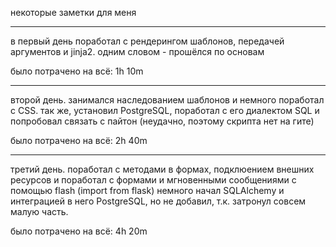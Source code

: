 некоторые заметки для меня

---

в первый день поработал с рендерингом шаблонов, передачей аргументов и jinja2. одним словом - прошёлся по основам

было потрачено на всё: 1h 10m

---

второй день. занимался наследованием шаблонов и немного поработал с CSS. 
так же, установил PostgreSQL, поработал с его диалектом SQL и попробовал связать с пайтон (неудачно, поэтому скрипта нет на гите)

было потрачено на всё: 2h 40m

---

третий день. поработал с методами в формах, подклюением внешних ресурсов и поработал с формами и мгновенными сообщениями с помощью flash (import from flask)
немного начал SQLAlchemy и интеграцией в него PostgreSQL, но не добавил, т.к. затронул совсем малую часть.

было потрачено на всё: 4h 20m
